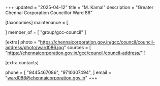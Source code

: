 +++
updated = "2025-04-12"
title = "M. Kamal"
description = "Greater Chennai Corporation Councillor Ward 86"

[taxonomies]
maintenance = [

]
member_of = [
    "group/gcc-council"
]

[extra]
photo = "https://chennaicorporation.gov.in/gcc/council/council-address/photo/ward086.jpg"
sources = [
    "https://chennaicorporation.gov.in/gcc/council/council-address/"
]

[extra.contacts]

phone = [
    "9445467086",
    "9710307494",
    ]
email = "ward086@chennaicorporation.gov.in"
+++